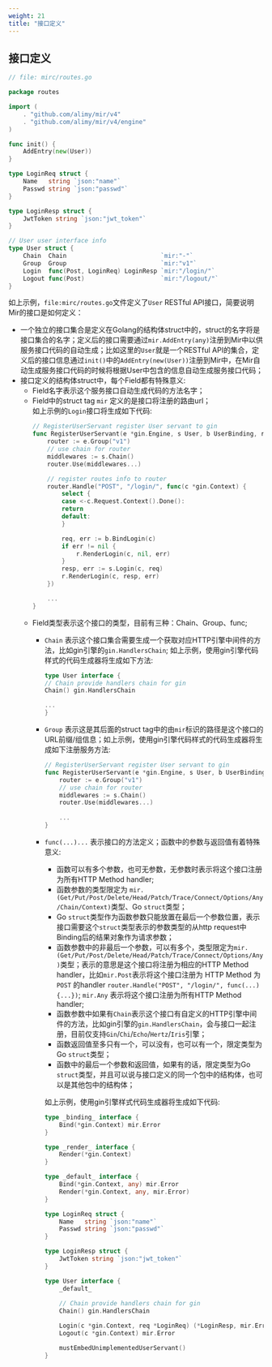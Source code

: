 ```yaml
---
weight: 21
title: "接口定义"
---
```


## 接口定义
```go
// file: mirc/routes.go

package routes

import (
	. "github.com/alimy/mir/v4"
	. "github.com/alimy/mir/v4/engine"
)

func init() {
	AddEntry(new(User))
}

type LoginReq struct {
	Name   string `json:"name"`
	Passwd string `json:"passwd"`
}

type LoginResp struct {
	JwtToken string `json:"jwt_token"`
}

// User user interface info
type User struct {
	Chain  Chain                          `mir:"-"`
	Group  Group                          `mir:"v1"`
	Login  func(Post, LoginReq) LoginResp `mir:"/login/"`
	Logout func(Post)                     `mir:"/logout/"`
}
```
如上示例，`file:mirc/routes.go`文件定义了`User` RESTful API接口，简要说明Mir的接口是如何定义：
* 一个独立的接口集合是定义在Golang的结构体struct中的，struct的名字将是接口集合的名字；定义后的接口需要通过`mir.AddEntry(any)`注册到Mir中以供服务接口代码的自动生成；比如这里的`User`就是一个RESTful API的集合，定义后的接口信息通过`init()`中的`AddEntry(new(User))`注册到Mir中，在Mir自动生成服务接口代码的时候将根据User中包含的信息自动生成服务接口代码；
* 接口定义的结构体struct中，每个Field都有特殊意义:  
    * Field名字表示这个服务接口自动生成代码的方法名字；
    * Field中的struct tag `mir` 定义的是接口将注册的路由url；  
        如上示例的`Login`接口将生成如下代码:  
        ```go
        // RegisterUserServant register User servant to gin
        func RegisterUserServant(e *gin.Engine, s User, b UserBinding, r UserRender) {
	        router := e.Group("v1")
	        // use chain for router
	        middlewares := s.Chain()
	        router.Use(middlewares...)

	        // register routes info to router
	        router.Handle("POST", "/login/", func(c *gin.Context) {
		        select {
		        case <-c.Request.Context().Done():
			    return
		        default:
		        }

		        req, err := b.BindLogin(c)
		        if err != nil {
			        r.RenderLogin(c, nil, err)
		        }
		        resp, err := s.Login(c, req)
		        r.RenderLogin(c, resp, err)
	        })

            ...
        }
        ```
    * Field类型表示这个接口的类型，目前有三种：Chain、Group、func;   
        * `Chain` 表示这个接口集合需要生成一个获取对应HTTP引擎中间件的方法，比如gin引擎的`gin.HandlersChain`; 如上示例，使用gin引擎代码样式的代码生成器将生成如下方法:   
            ```go
            type User interface {
	        // Chain provide handlers chain for gin
	        Chain() gin.HandlersChain   
        
            ...
            }
            ```
        * `Group` 表示这是其后面的struct tag中的由`mir`标识的路径是这个接口的URL前缀/组信息；如上示例，使用gin引擎代码样式的代码生成器将生成如下注册服务方法:   
            ```go
            // RegisterUserServant register User servant to gin
            func RegisterUserServant(e *gin.Engine, s User, b UserBinding, r UserRender) {
	            router := e.Group("v1")
	            // use chain for router
	            middlewares := s.Chain()
	            router.Use(middlewares...)
                
                ...
            }
            ``` 
        * `func(...)...` 表示接口的方法定义；函数中的参数与返回值有着特殊意义:  
            * 函数可以有多个参数，也可无参数，无参数时表示将这个接口注册为所有HTTP Method handler;
            * 函数参数的类型限定为 `mir.(Get/Put/Post/Delete/Head/Patch/Trace/Connect/Options/Any/Chain/Context)`类型、Go `struct`类型；
            * Go `struct`类型作为函数参数只能放置在最后一个参数位置，表示接口需要这个`struct`类型表示的参数类型的从http request中Binding后的结果对象作为请求参数；
            * 函数参数中的非最后一个参数，可以有多个，类型限定为`mir.(Get/Put/Post/Delete/Head/Patch/Trace/Connect/Options/Any)`类型；表示的意思是这个接口将注册为相应的HTTP Method handler，比如`mir.Post`表示将这个接口注册为 HTTP Method 为`POST` 的handler `router.Handle("POST", "/login/", func(...){...})`; `mir.Any` 表示将这个接口注册为所有HTTP Method handler;
			* 函数参数中如果有`Chain`表示这个接口有自定义的HTTP引擎中间件的方法，比如gin引擎的`gin.HandlersChain`，会与接口一起注册，目前仅支持`Gin`/`Chi`/`Echo`/`Hertz`/`Iris`引擎；
            * 函数返回值至多只有一个，可以没有，也可以有一个，限定类型为Go `struct`类型；
            * 函数中的最后一个参数和返回值，如果有的话，限定类型为Go `struct`类型，并且可以说与接口定义的同一个包中的结构体，也可以是其他包中的结构体； 

            如上示例，使用gin引擎样式代码生成器将生成如下代码:  
            ```go
			type _binding_ interface {
				Bind(*gin.Context) mir.Error
			}

			type _render_ interface {
				Render(*gin.Context)
			}

			type _default_ interface {
				Bind(*gin.Context, any) mir.Error
				Render(*gin.Context, any, mir.Error)
			}

            type LoginReq struct {
	            Name   string `json:"name"`
	            Passwd string `json:"passwd"`
            }

            type LoginResp struct {
	            JwtToken string `json:"jwt_token"`
            }

            type User interface {
				_default_
				
	            // Chain provide handlers chain for gin
	            Chain() gin.HandlersChain

	            Login(c *gin.Context, req *LoginReq) (*LoginResp, mir.Error)
	            Logout(c *gin.Context) mir.Error

	            mustEmbedUnimplementedUserServant()
            }
            ```